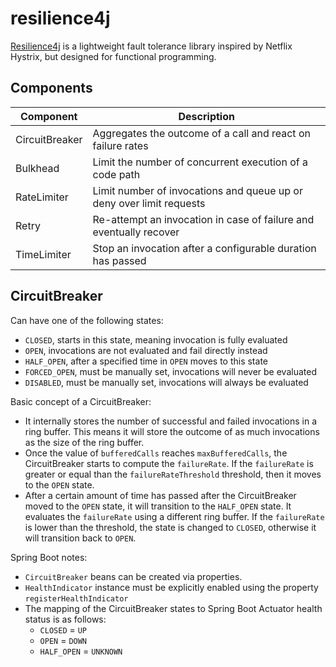 # resilience4j

[Resilience4j](https://resilience4j.github.io/resilience4j/) is a lightweight fault tolerance library inspired by Netflix Hystrix, but designed for functional programming.

## Components

| Component      | Description                                                          |
|----------------|----------------------------------------------------------------------|
| CircuitBreaker | Aggregates the outcome of a call and react on failure rates          |
| Bulkhead       | Limit the number of concurrent execution of a code path              |
| RateLimiter    | Limit number of invocations and queue up or deny over limit requests |
| Retry          | Re-attempt an invocation in case of failure and eventually recover   |
| TimeLimiter    | Stop an invocation after a configurable duration has passed          |

## CircuitBreaker

Can have one of the following states:

- `CLOSED`, starts in this state, meaning invocation is fully evaluated
- `OPEN`, invocations are not evaluated and fail directly instead
- `HALF_OPEN`, after a specified time in `OPEN` moves to this state
- `FORCED_OPEN`, must be manually set, invocations will never be evaluated
- `DISABLED`, must be manually set, invocations will always be evaluated

Basic concept of a CircuitBreaker:

- It internally stores the number of successful and failed invocations in a ring buffer. This means it will store the outcome of as much invocations as the size of the ring buffer.
- Once the value of `bufferedCalls` reaches `maxBufferedCalls`, the CircuitBreaker starts to compute the `failureRate`. If the `failureRate` is greater or equal than the `failureRateThreshold` threshold, then it moves to the `OPEN` state.
- After a certain amount of time has passed after the CircuitBreaker moved to the `OPEN` state, it will transition to the `HALF_OPEN` state. It evaluates the `failureRate` using a different ring buffer. If the `failureRate` is lower than the threshold, the state is changed to `CLOSED`, otherwise it will transition back to `OPEN`.

Spring Boot notes:

- `CircuitBreaker` beans can be created via properties.
- `HealthIndicator` instance must be explicitly enabled using the property `registerHealthIndicator`
- The mapping of the CircuitBreaker states to Spring Boot Actuator health status is as follows:
    - `CLOSED` = `UP`
    - `OPEN` = `DOWN`
    - `HALF_OPEN` = `UNKNOWN`


